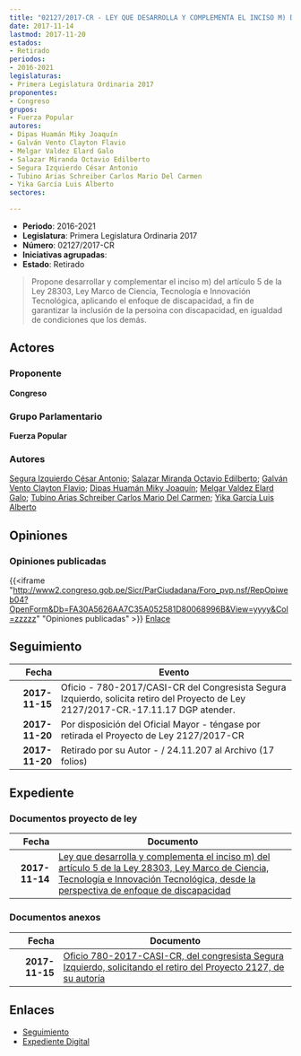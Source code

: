 ```yaml
---
title: "02127/2017-CR - LEY QUE DESARROLLA Y COMPLEMENTA EL INCISO M) DEL ARTÍCULO 5 DE LA LEY 28303, LEY MARCO DE CIENCIA, TECNOLOGÍA E INNOVACIÓN TECNOLÓGICA, DESDE LA PERSPECTIVA DE ENFOQUE DE DISCAPACIDAD"
date: 2017-11-14
lastmod: 2017-11-20
estados:
- Retirado
periodos:
- 2016-2021
legislaturas:
- Primera Legislatura Ordinaria 2017
proponentes:
- Congreso
grupos:
- Fuerza Popular
autores:
- Dipas Huamán Miky Joaquín
- Galván Vento Clayton Flavio
- Melgar Valdez Elard Galo
- Salazar Miranda Octavio Edilberto
- Segura Izquierdo César Antonio
- Tubino Arias Schreiber Carlos Mario Del Carmen
- Yika García Luis Alberto
sectores:

---
```

- **Periodo**: 2016-2021
- **Legislatura**: Primera Legislatura Ordinaria 2017
- **Número**: 02127/2017-CR
- **Iniciativas agrupadas**: 
- **Estado**: Retirado

> Propone desarrollar y complementar el inciso m) del artículo 5 de la Ley 28303, Ley Marco de Ciencia, Tecnología e Innovación Tecnológica, aplicando el enfoque de discapacidad, a fin de garantizar la inclusión de la persoina con discapacidad, en igualdad de condiciones que los demás.


## Actores

### Proponente

**Congreso**

### Grupo Parlamentario

**Fuerza Popular**

### Autores

[Segura Izquierdo César Antonio](mailto:mailto:csegura@congreso.gob.pe); [Salazar Miranda Octavio Edilberto](mailto:mailto:osalazar@congreso.gob.pe); [Galván Vento Clayton Flavio](mailto:mailto:cgalvan@congreso.gob.pe); [Dipas Huamán Miky Joaquín](mailto:mailto:mdipas@congreso.gob.pe); [Melgar Valdez Elard Galo](mailto:mailto:emelgar@congreso.gob.pe); [Tubino Arias Schreiber Carlos Mario Del Carmen](mailto:mailto:ctubino@congreso.gob.pe); [Yika García Luis Alberto](mailto:mailto:lyika@congreso.gob.pe)

## Opiniones

### Opiniones publicadas

{{<iframe "http://www2.congreso.gob.pe/Sicr/ParCiudadana/Foro_pvp.nsf/RepOpiweb04?OpenForm&Db=FA30A5626AA7C35A052581D80068996B&View=yyyy&Col=zzzzz" "Opiniones publicadas" >}}
[Enlace](http://www2.congreso.gob.pe/Sicr/ParCiudadana/Foro_pvp.nsf/RepOpiweb04?OpenForm&Db=FA30A5626AA7C35A052581D80068996B&View=yyyy&Col=zzzzz)


## Seguimiento

| Fecha | Evento |
|------:|--------|
| **2017-11-15** | Oficio - 780-2017/CASI-CR del Congresista Segura Izquierdo, solicita retiro del Proyecto de Ley 2127/2017-CR.-17.11.17 DGP atender. |
| **2017-11-20** | Por disposición del Oficial Mayor - téngase por retirada el Proyecto de Ley 2127/2017-CR |
| **2017-11-20** | Retirado por su Autor - / 24.11.207 al Archivo (17 folios) |

## Expediente

### Documentos proyecto de ley

| Fecha | Documento |
|------:|-----------|
| **2017-11-14** | [Ley que desarrolla y complementa el inciso m) del artículo 5 de la Ley 28303, Ley Marco de Ciencia, Tecnología e Innovación Tecnológica, desde la perspectiva de enfoque de discapacidad](http://www.leyes.congreso.gob.pe/Documentos/2016_2021/Proyectos_de_Ley_y_de_Resoluciones_Legislativas/PL0212720171114.pdf) |

### Documentos anexos

| Fecha | Documento |
|------:|-----------|
| **2017-11-15** | [Oficio 780-2017-CASI-CR, del congresista Segura Izquierdo, solicitando el retiro del Proyecto 2127, de su autoría](http://www.leyes.congreso.gob.pe/Documentos/2016_2021/Retiro_de_Proyecto/OFICIO-780-2017-CASI-CR.PDF) |

## Enlaces

- [Seguimiento](http://www2.congreso.gob.pe/Sicr/TraDocEstProc/CLProLey2016.nsf/f7fff46988ca05b1052578e100829cc7/46d7f9b72dc28f70052581d8005a9b01?OpenDocument)
- [Expediente Digital](http://www2.congreso.gob.pe/Sicr/TraDocEstProc/Expvirt_2011.nsf/visbusqptramdoc1621/02127?opendocument)

